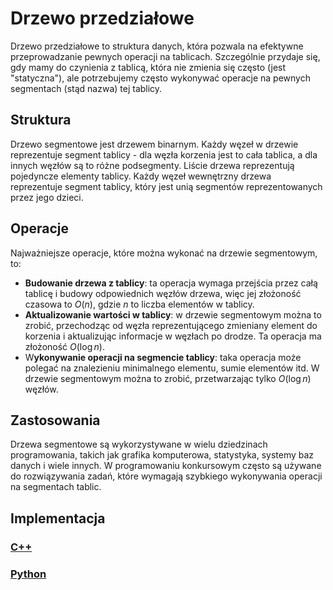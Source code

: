 # Drzewo przedziałowe

Drzewo przedziałowe to struktura danych, która pozwala na efektywne przeprowadzanie pewnych operacji na tablicach. Szczególnie przydaje się, gdy mamy do czynienia z tablicą, która nie zmienia się często (jest "statyczna"), ale potrzebujemy często wykonywać operacje na pewnych segmentach (stąd nazwa) tej tablicy.

## Struktura

Drzewo segmentowe jest drzewem binarnym. Każdy węzeł w drzewie reprezentuje segment tablicy - dla węzła korzenia jest to cała tablica, a dla innych węzłów są to różne podsegmenty. Liście drzewa reprezentują pojedyncze elementy tablicy. Każdy węzeł wewnętrzny drzewa reprezentuje segment tablicy, który jest unią segmentów reprezentowanych przez jego dzieci.

## Operacje

Najważniejsze operacje, które można wykonać na drzewie segmentowym, to:

- **Budowanie drzewa z tablicy**: ta operacja wymaga przejścia przez całą tablicę i budowy odpowiednich węzłów drzewa, więc jej złożoność czasowa to $O(n)$, gdzie $n$ to liczba elementów w tablicy.
- **Aktualizowanie wartości w tablicy**: w drzewie segmentowym można to zrobić, przechodząc od węzła reprezentującego zmieniany element do korzenia i aktualizując informacje w węzłach po drodze. Ta operacja ma złożoność $O(\log n)$.
- W**ykonywanie operacji na segmencie tablicy**: taka operacja może polegać na znalezieniu minimalnego elementu, sumie elementów itd. W drzewie segmentowym można to zrobić, przetwarzając tylko $O(\log n)$ węzłów.

## Zastosowania

Drzewa segmentowe są wykorzystywane w wielu dziedzinach programowania, takich jak grafika komputerowa, statystyka, systemy baz danych i wiele innych. W programowaniu konkursowym często są używane do rozwiązywania zadań, które wymagają szybkiego wykonywania operacji na segmentach tablic.

## Implementacja

### [C++](../../programming/c++/algorithms/structures/segment-tree.md)

### [Python](../../programming/python/algorithms/structures/segment-trees.md)
